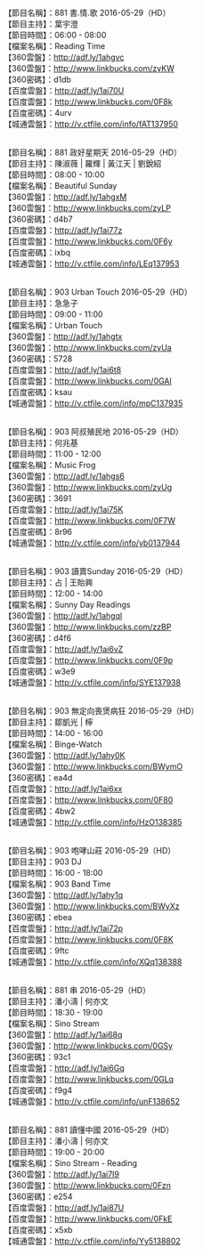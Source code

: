 <br>【節目名稱】：881 書.情.歌 2016-05-29（HD）
<br>【節目主持】：葉宇澄
<br>【節目時間】：06:00 - 08:00
<br>【檔案名稱】：Reading Time
<br>【360雲盤】：http://adf.ly/1ahgvc
<br>【360雲盤】：http://www.linkbucks.com/zyKW
<br>【360密碼】：d1db
<br>【百度雲盤】：http://adf.ly/1ai70U
<br>【百度雲盤】：http://www.linkbucks.com/0F8k
<br>【百度密碼】：4urv
<br>【城通雲盤】：http://v.ctfile.com/info/fAT137950

<br>【節目名稱】：881 政好星期天 2016-05-29（HD）
<br>【節目主持】：陳淑薇 | 羅輝 | 黃江天 | 劉銳紹
<br>【節目時間】：08:00 - 10:00
<br>【檔案名稱】：Beautiful Sunday
<br>【360雲盤】：http://adf.ly/1ahgxM
<br>【360雲盤】：http://www.linkbucks.com/zyLP
<br>【360密碼】：d4b7
<br>【百度雲盤】：http://adf.ly/1ai77z
<br>【百度雲盤】：http://www.linkbucks.com/0F6y
<br>【百度密碼】：ixbq
<br>【城通雲盤】：http://v.ctfile.com/info/LEq137953

<br>【節目名稱】：903 Urban Touch 2016-05-29（HD）
<br>【節目主持】：急急子
<br>【節目時間】：09:00 - 11:00
<br>【檔案名稱】：Urban Touch
<br>【360雲盤】：http://adf.ly/1ahgtx
<br>【360雲盤】：http://www.linkbucks.com/zyUa
<br>【360密碼】：5728
<br>【百度雲盤】：http://adf.ly/1ai6t8
<br>【百度雲盤】：http://www.linkbucks.com/0GAl
<br>【百度密碼】：ksau
<br>【城通雲盤】：http://v.ctfile.com/info/mpC137935

<br>【節目名稱】：903 阿叔殖民地 2016-05-29（HD）
<br>【節目主持】：何兆基
<br>【節目時間】：11:00 - 12:00
<br>【檔案名稱】：Music Frog
<br>【360雲盤】：http://adf.ly/1ahgs6
<br>【360雲盤】：http://www.linkbucks.com/zyUg
<br>【360密碼】：3691
<br>【百度雲盤】：http://adf.ly/1ai75K
<br>【百度雲盤】：http://www.linkbucks.com/0F7W
<br>【百度密碼】：8r96
<br>【城通雲盤】：http://v.ctfile.com/info/yb0137944

<br>【節目名稱】：903 讀賣Sunday 2016-05-29（HD）
<br>【節目主持】：占 | 王貽興
<br>【節目時間】：12:00 - 14:00
<br>【檔案名稱】：Sunny Day Readings
<br>【360雲盤】：http://adf.ly/1ahgql
<br>【360雲盤】：http://www.linkbucks.com/zzBP
<br>【360密碼】：d4f6
<br>【百度雲盤】：http://adf.ly/1ai6vZ
<br>【百度雲盤】：http://www.linkbucks.com/0F9p
<br>【百度密碼】：w3e9
<br>【城通雲盤】：http://v.ctfile.com/info/SYE137938

<br>【節目名稱】：903 無定向喪煲病狂 2016-05-29（HD）
<br>【節目主持】：鄒凱光 | 檸
<br>【節目時間】：14:00 - 16:00
<br>【檔案名稱】：Binge-Watch
<br>【360雲盤】：http://adf.ly/1ahy0K
<br>【360雲盤】：http://www.linkbucks.com/BWymO
<br>【360密碼】：ea4d
<br>【百度雲盤】：http://adf.ly/1ai6xx
<br>【百度雲盤】：http://www.linkbucks.com/0F80
<br>【百度密碼】：4bw2
<br>【城通雲盤】：http://v.ctfile.com/info/HzO138385

<br>【節目名稱】：903 咆哮山莊 2016-05-29（HD）
<br>【節目主持】：903 DJ
<br>【節目時間】：16:00 - 18:00
<br>【檔案名稱】：903 Band Time
<br>【360雲盤】：http://adf.ly/1ahy1q
<br>【360雲盤】：http://www.linkbucks.com/BWyXz
<br>【360密碼】：ebea
<br>【百度雲盤】：http://adf.ly/1ai72p
<br>【百度雲盤】：http://www.linkbucks.com/0F8K
<br>【百度密碼】：9ftc
<br>【城通雲盤】：http://v.ctfile.com/info/XQq138388

<br>【節目名稱】：881 串 2016-05-29（HD）
<br>【節目主持】：潘小濤 | 何亦文
<br>【節目時間】：18:30 - 19:00
<br>【檔案名稱】：Sino Stream
<br>【360雲盤】：http://adf.ly/1ai68q
<br>【360雲盤】：http://www.linkbucks.com/0GSy
<br>【360密碼】：93c1
<br>【百度雲盤】：http://adf.ly/1ai6Gq
<br>【百度雲盤】：http://www.linkbucks.com/0GLq
<br>【百度密碼】：f9g4
<br>【城通雲盤】：http://v.ctfile.com/info/unF138652

<br>【節目名稱】：881 讀懂中國 2016-05-29（HD）
<br>【節目主持】：潘小濤 | 何亦文
<br>【節目時間】：19:00 - 20:00
<br>【檔案名稱】：Sino Stream - Reading
<br>【360雲盤】：http://adf.ly/1ai7I9
<br>【360雲盤】：http://www.linkbucks.com/0Fzn
<br>【360密碼】：e254
<br>【百度雲盤】：http://adf.ly/1ai87U
<br>【百度雲盤】：http://www.linkbucks.com/0FkE
<br>【百度密碼】：x5xb
<br>【城通雲盤】：http://v.ctfile.com/info/Yy5138802
